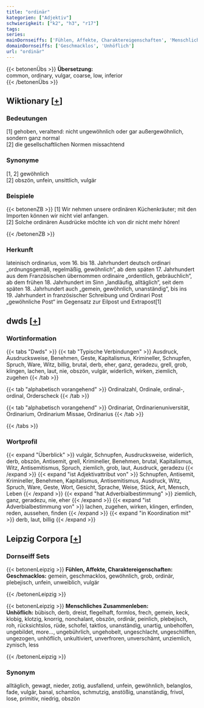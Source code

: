 ```yaml
---
title: "ordinär"
kategorien: ["Adjektiv"]
schwierigkeit: ["k2", "h3", "r17"]
tags:
series:
mainDornseiffs: ['Fühlen, Affekte, Charaktereigenschaften', 'Menschliches Zusammenleben']
domainDornseiffs: ['Geschmacklos', 'Unhöflich']
url: "ordinär"
---
```


{{< betonenÜbs >}}
**Übersetzung:**  
common, ordinary, vulgar, coarse, low, inferior  
{{< /betonenÜbs >}}

## Wiktionary [[+](https://de.wiktionary.org/wiki/ordinär)]

### Bedeutungen
[1] gehoben, veraltend: nicht ungewöhnlich oder gar außergewöhnlich, sondern ganz normal  
[2] die gesellschaftlichen Normen missachtend  

### Synonyme
[1, 2] gewöhnlich  
[2] obszön, unfein, unsittlich, vulgär  

### Beispiele
{{< betonenZB >}}
[1] Wir nehmen unsere ordinären Küchenkräuter; mit den Importen können wir nicht viel anfangen.  
[2] Solche ordinären Ausdrücke möchte ich von dir nicht mehr hören!  

{{< /betonenZB >}}
### Herkunft
lateinisch ordinarius, vom 16. bis 18. Jahrhundert deutsch ordinari „ordnungsgemäß, regelmäßig, gewöhnlich“, ab dem späten 17. Jahrhundert aus dem Französischen übernommen ordinaire „ordentlich, gebräuchlich“, ab dem frühen 18. Jahrhundert im Sinn „landläufig, alltäglich“, seit dem späten 18. Jahrhundert auch „gemein, gewöhnlich, unanständig“, bis ins 19. Jahrhundert in französischer Schreibung und Ordinari Post „gewöhnliche Post“ im Gegensatz zur Eilpost und Extrapost[1]  



## dwds [[+](https://www.dwds.de/wb/ordinär)]

### Wortinformation
{{< tabs "Dwds" >}}
{{< tab "Typische Verbindungen" >}}
Ausdruck, Ausdrucksweise, Benehmen, Geste, Kapitalismus, Krimineller, Schnupfen, Spruch, Ware, Witz, billig, brutal, derb, eher, ganz, geradezu, grell, grob, klingen, lachen, laut, nie, obszön, vulgär, widerlich, wirken, ziemlich, zugehen
{{< /tab >}}

{{< tab "alphabetisch vorangehend" >}}
Ordinalzahl, Ordinale, ordinal-, ordinal, Orderscheck
{{< /tab >}}

{{< tab "alphabetisch vorangehend" >}}
Ordinariat, Ordinarienuniversität, Ordinarium, Ordinarium Missae, Ordinarius
{{< /tab >}}

{{< /tabs >}}

### Wortprofil
{{< expand "Überblick" >}} vulgär, Schnupfen, Ausdrucksweise, widerlich, derb, obszön, Antisemit, grell, Krimineller, Benehmen, brutal, Kapitalismus, Witz, Antisemitismus, Spruch, ziemlich, grob, laut, Ausdruck, geradezu {{< /expand >}}
{{< expand "ist Adjektivattribut von" >}} Schnupfen, Antisemit, Krimineller, Benehmen, Kapitalismus, Antisemitismus, Ausdruck, Witz, Spruch, Ware, Geste, Wort, Gesicht, Sprache, Weise, Stück, Art, Mensch, Leben {{< /expand >}}
{{< expand "hat Adverbialbestimmung" >}} ziemlich, ganz, geradezu, nie, eher {{< /expand >}}
{{< expand "ist Adverbialbestimmung von" >}} lachen, zugehen, wirken, klingen, erfinden, reden, aussehen, finden {{< /expand >}}
{{< expand "in Koordination mit" >}} derb, laut, billig {{< /expand >}}

## Leipzig Corpora [[+](https://corpora.uni-leipzig.de/en/res?word=ordinär&corpusId=deu_newscrawl-public_2018)]

### Dornseiff Sets
{{< betonenLeipzig >}}
**Fühlen, Affekte, Charaktereigenschaften:**  
**Geschmacklos:** gemein, geschmacklos, gewöhnlich, grob, ordinär, plebejisch, unfein, unweiblich, vulgär  

{{< /betonenLeipzig >}}


{{< betonenLeipzig >}}
**Menschliches Zusammenleben:**  
**Unhöflich:** bübisch, derb, dreist, flegelhaft, formlos, frech, gemein, keck, klobig, klotzig, knorrig, nonchalant, obszön, ordinär, peinlich, plebejisch, roh, rücksichtslos, rüde, schofel, taktlos, unanständig, unartig, unbeholfen, ungebildet, more..., ungebührlich, ungehobelt, ungeschlacht, ungeschliffen, ungezogen, unhöflich, unkultiviert, unverfroren, unverschämt, unziemlich, zynisch, less  

{{< /betonenLeipzig >}}

### Synonym
alltäglich, gewagt, nieder, zotig, ausfallend, unfein, gewöhnlich, belanglos, fade, vulgär, banal, schamlos, schmutzig, anstößig, unanständig, frivol, lose, primitiv, niedrig, obszön

